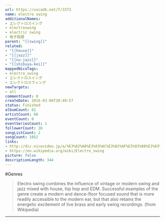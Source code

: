 ```yaml
---
url: https://vocadb.net/T/3373
name: electro swing
additionalNames: 
- エレクトロスイング
- electroswing
- electric swing
- 电子摇摆
parent: "[[swing]]"
related:
- "[[house]]"
- "[[jazz]]"
- "[[nu-jazz]]"
- "[[shibuya-kei]]"
mappedNicoTags:
- electro_swing
- エレクトロスイング
- エレクトロスウィング
newTargets:
- all
commentCount: 0
createDate: 2016-03-04T20:49:57
status: Finished
albumCount: 62
artistCount: 66
eventCount: 0
eventSeriesCount: 1
followerCount: 26
songListCount: 2
songCount: 1052
links: 
- http://dic.nicovideo.jp/a/%E3%82%A8%E3%83%AC%E3%82%AF%E3%83%88%E3%83%AD%E3%82%B9%E3%82%A6%E3%82%A3%E3%83%B3%E3%82%B0
- https://en.wikipedia.org/wiki/Electro_swing
picture: false
descriptionLength: 344
---
```


#Genres

>Electro swing combines the influence of vintage or modern swing and jazz mixed with house, hip hop and EDM. Successful examples of the genre create a modern and dance-floor focused sound that is more readily accessible to the modern ear, but that also retains the energetic excitement of live brass and early swing recordings. (from Wikipedia)

---

